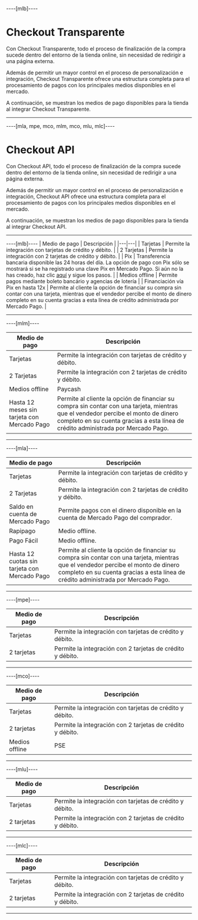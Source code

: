 ----[mlb]----
# Checkout Transparente

Con Checkout Transparente, todo el proceso de finalización de la compra sucede dentro del entorno de la tienda online, sin necesidad de redirigir a una página externa.

Además de permitir un mayor control en el proceso de personalización e integración, Checkout Transparente ofrece una estructura completa para el procesamiento de pagos con los principales medios disponibles en el mercado.

A continuación, se muestran los medios de pago disponibles para la tienda al integrar Checkout Transparente.

------------

----[mla, mpe, mco, mlm, mco, mlu, mlc]----
# Checkout API

Con Checkout API, todo el proceso de finalización de la compra sucede dentro del entorno de la tienda online, sin necesidad de redirigir a una página externa.

Además de permitir un mayor control en el proceso de personalización e integración, Checkout API ofrece una estructura completa para el procesamiento de pagos con los principales medios disponibles en el mercado.

A continuación, se muestran los medios de pago disponibles para la tienda al integrar Checkout API.

------------
----[mlb]----
| Medio de pago | Descripción |
|---|---|
| Tarjetas | Permite la integración con tarjetas de crédito y débito. |
| 2 Tarjetas | Permite la integración con 2 tarjetas de crédito y débito. |
| Pix | Transferencia bancaria disponible las 24 horas del día. La opción de pago con Pix sólo se mostrará si se ha registrado una clave Pix en Mercado Pago. Si aún no la has creado, haz clic [aquí](https://www.youtube.com/watch?v=60tApKYVnkA) y sigue los pasos. |
| Medios offline | Permite pagos mediante boleto bancário y agencias de lotería |
| Financiación vía Pix en hasta 12x | Permite al cliente la opción de financiar su compra sin contar con una tarjeta, mientras que el vendedor percibe el monto de dinero completo en su cuenta gracias a esta línea de crédito administrada por Mercado Pago. |

------------

----[mlm]----

| Medio de pago | Descripción |
|---|---|
| Tarjetas | Permite la integración con tarjetas de crédito y débito. |
| 2 Tarjetas | Permite la integración con 2 tarjetas de crédito y débito. |
| Medios offline | Paycash |
| Hasta 12 meses sin tarjeta con Mercado Pago | Permite al cliente la opción de financiar su compra sin contar con una tarjeta, mientras que el vendedor percibe el monto de dinero completo en su cuenta gracias a esta línea de crédito administrada por Mercado Pago. |

------------

----[mla]----

| Medio de pago | Descripción |
|---|---|
| Tarjetas | Permite la integración con tarjetas de crédito y débito. |
| 2 Tarjetas | Permite la integración con 2 tarjetas de crédito y débito. |
| Saldo en cuenta de Mercado Pago | Permite pagos con el dinero disponible en la cuenta de Mercado Pago del comprador. |
| Rapipago | Medio offline. |
| Pago Fácil | Medio offline. |
| Hasta 12 cuotas sin tarjeta con Mercado Pago | Permite al cliente la opción de financiar su compra sin contar con una tarjeta, mientras que el vendedor percibe el monto de dinero completo en su cuenta gracias a esta línea de crédito administrada por Mercado Pago. |

------------

----[mpe]----

| Medio de pago | Descripción |
| --- | --- |
| Tarjetas | Permite la integración con tarjetas de crédito y débito. |
| 2 tarjetas | Permite la integración con 2 tarjetas de crédito y débito. |

------------

----[mco]----

| Medio de pago | Descripción |
| --- | --- |
| Tarjetas | Permite la integración con tarjetas de crédito y débito. |
| 2 tarjetas | Permite la integración con 2 tarjetas de crédito y débito. |
| Medios offline | PSE |

------------

----[mlu]----

| Medio de pago | Descripción |
| --- | --- |
| Tarjetas | Permite la integración con tarjetas de crédito y débito. |
| 2 tarjetas | Permite la integración con 2 tarjetas de crédito y débito. |

------------

----[mlc]----

| Medio de pago | Descripción |
| --- | --- |
| Tarjetas | Permite la integración con tarjetas de crédito y débito. |
| 2 tarjetas | Permite la integración con 2 tarjetas de crédito y débito. |


------------
